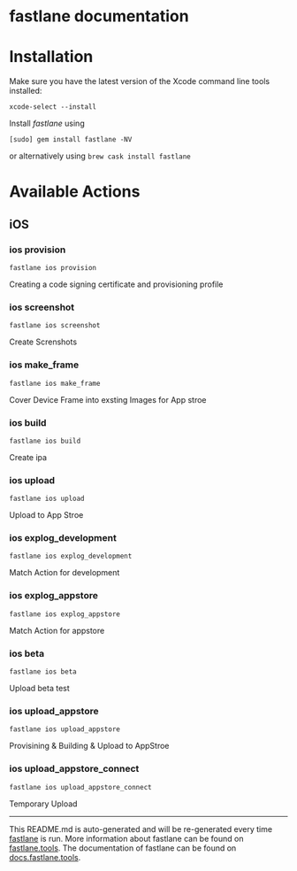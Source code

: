 fastlane documentation
================
# Installation

Make sure you have the latest version of the Xcode command line tools installed:

```
xcode-select --install
```

Install _fastlane_ using
```
[sudo] gem install fastlane -NV
```
or alternatively using `brew cask install fastlane`

# Available Actions
## iOS
### ios provision
```
fastlane ios provision
```
Creating a code signing certificate and provisioning profile
### ios screenshot
```
fastlane ios screenshot
```
Create Screnshots
### ios make_frame
```
fastlane ios make_frame
```
Cover Device Frame into exsting Images for App stroe 
### ios build
```
fastlane ios build
```
Create ipa
### ios upload
```
fastlane ios upload
```
Upload to App Stroe
### ios explog_development
```
fastlane ios explog_development
```
Match Action for development
### ios explog_appstore
```
fastlane ios explog_appstore
```
Match Action for appstore
### ios beta
```
fastlane ios beta
```
Upload beta test
### ios upload_appstore
```
fastlane ios upload_appstore
```
Provisining & Building & Upload to AppStroe
### ios upload_appstore_connect
```
fastlane ios upload_appstore_connect
```
Temporary Upload

----

This README.md is auto-generated and will be re-generated every time [fastlane](https://fastlane.tools) is run.
More information about fastlane can be found on [fastlane.tools](https://fastlane.tools).
The documentation of fastlane can be found on [docs.fastlane.tools](https://docs.fastlane.tools).
